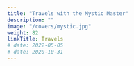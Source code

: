 ```yaml
---
title: "Travels with the Mystic Master"
description: ""
image: "/covers/mystic.jpg"
weight: 82
linkTitle: Travels
# date: 2022-05-05
# date: 2020-10-31
---
```


